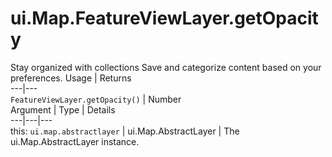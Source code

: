  
#  ui.Map.FeatureViewLayer.getOpacity
Stay organized with collections  Save and categorize content based on your preferences. 
Usage | Returns  
---|---  
`FeatureViewLayer.getOpacity()` | Number  
Argument | Type | Details  
---|---|---  
this: `ui.map.abstractlayer` | ui.Map.AbstractLayer | The ui.Map.AbstractLayer instance.  
